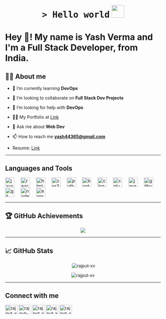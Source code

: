 <h1 align="center">
    <tt>> Hello world</tt>
    <img src="https://media.giphy.com/media/mGcNjsfWAjY5AEZNw6/giphy.gif" width=40 /> 
</h1>

<h1 align="left">Hey 👋! My name is Yash Verma and I'm a Full Stack Developer, from India.</h1>

## 👨‍💻 About me
- 🌱 I’m currently learning **DevOps**

- 👯 I’m looking to collaborate on **Full Stack Dev Projects**

- 🤝 I’m looking for help with **DevOps**

- 👨‍💻 My Portfolio at [Link](https://rajput-xv.github.io/Portfolio/)

- 💬 Ask me about **Web Dev**

- 📫 How to reach me **yash44365@gmail.com**

- Resume: [Link](https://drive.google.com/file/d/1syvfxSxhb2KQeRQ0Y0qr7BQErNZHDX-Z/view?usp=sharing)

---
## Languages and Tools
<div align="left">
  <img src="https://cdn.jsdelivr.net/gh/devicons/devicon/icons/javascript/javascript-original.svg" height="30" alt="javascript logo"  />
  <img width="12" />
  <img src="https://cdn.jsdelivr.net/gh/devicons/devicon/icons/react/react-original.svg" height="30" alt="react logo"  />
  <img width="12" />
  <img src="https://cdn.jsdelivr.net/gh/devicons/devicon/icons/html5/html5-original.svg" height="30" alt="html5 logo"  />
  <img width="12" />
  <img src="https://cdn.jsdelivr.net/gh/devicons/devicon/icons/css3/css3-original.svg" height="30" alt="css3 logo"  />
  <img width="12" />
  <img src="https://cdn.jsdelivr.net/gh/devicons/devicon/icons/python/python-original.svg" height="30" alt="python logo"  />
  <img width="12" />
  <img src="https://cdn.jsdelivr.net/gh/devicons/devicon/icons/bootstrap/bootstrap-original.svg" height="30" alt="bootstrap logo"  />
  <img width="12" />
  <img src="https://cdn.jsdelivr.net/gh/devicons/devicon/icons/c/c-original.svg" height="30" alt="c logo"  />
  <img width="12" />
  <img src="https://cdn.jsdelivr.net/gh/devicons/devicon/icons/cplusplus/cplusplus-original.svg" height="30" alt="cplusplus logo"  />
  <img width="12" />
  <img src="https://cdn.jsdelivr.net/gh/devicons/devicon/icons/java/java-original.svg" height="30" alt="java logo"  />
  <img width="12" />
  <img src="https://cdn.jsdelivr.net/gh/devicons/devicon/icons/github/github-original.svg" height="30" alt="github logo"  />
  <img width="12" />
  <img src="https://cdn.jsdelivr.net/gh/devicons/devicon/icons/git/git-original.svg" height="30" alt="git logo"  />
  <img width="12" />
  <img src="https://cdn.jsdelivr.net/gh/devicons/devicon/icons/nodejs/nodejs-original.svg" height="30" alt="nodejs logo"  />
  <img width="12" />
  <img src="https://cdn.jsdelivr.net/gh/devicons/devicon/icons/express/express-original.svg" height="30" alt="express logo"  />
</div>

---

## 🏆 GitHub Achievements  
<div align="center">  
  <img src="https://github-trophy.vercel.app/?username=Rajput-xv&margin-w=10&theme=radical">
</div>

---

## 📈 GitHub Stats  
<div align="center">
  <p>&nbsp;<img align="center" src="https://github-readme-stats.vercel.app/api?username=rajput-xv&show_icons=true&locale=en&theme=dark" alt="rajput-xv" /></p>
  <p><img align="center" src="https://github-readme-stats.vercel.app/api/top-langs?username=rajput-xv&show_icons=true&locale=en&layout=compact&theme=dark" alt="rajput-xv" /></p>
</div>

---

## Connect with me
<p align="left">
<a href="https://twitter.com/rajput_xv" target="blank"><img align="center" src="https://raw.githubusercontent.com/rahuldkjain/github-profile-readme-generator/master/src/images/icons/Social/twitter.svg" alt="rajput_xv" height="30" width="40" padding="20"/></a>
<a href="https://linkedin.com/in/rajput-xv" target="blank"><img align="center" src="https://raw.githubusercontent.com/rahuldkjain/github-profile-readme-generator/master/src/images/icons/Social/linked-in-alt.svg" alt="rajput-xv" height="30" width="40" padding="20"/></a>
<a href="https://instagram.com/rajput_xv" target="blank"><img align="center" src="https://raw.githubusercontent.com/rahuldkjain/github-profile-readme-generator/master/src/images/icons/Social/instagram.svg" alt="rajput_xv" height="30" width="40" padding="20"/></a>
<!-- <a href="https://www.hackerrank.com/yash44365" target="blank"><img align="center" src="https://raw.githubusercontent.com/rahuldkjain/github-profile-readme-generator/master/src/images/icons/Social/hackerrank.svg" alt="yash44365" height="30" width="40" padding="20"/></a> -->
<a href="https://www.leetcode.com/rajput_xv" target="blank"><img align="center" src="https://raw.githubusercontent.com/rahuldkjain/github-profile-readme-generator/master/src/images/icons/Social/leet-code.svg" alt="rajput_xv" height="30" width="40" padding="20"/></a>
<a href="https://auth.geeksforgeeks.org/user/rajput_xv/profile" target="blank"><img align="center" src="https://raw.githubusercontent.com/rahuldkjain/github-profile-readme-generator/master/src/images/icons/Social/geeks-for-geeks.svg" alt="rajput_xv/profile" height="30" width="40" padding="20"/></a>
</p>



###

<br clear="both">

###


